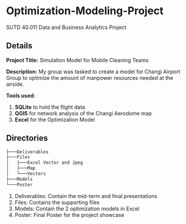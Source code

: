 # Optimization-Modeling-Project
SUTD 40.011 Data and Business Analytics Project

## Details
**Project Title:** Simulation Model for Mobile Cleaning Teams

**Description:** My group was tasked to create a model for Changi Airport Group to optimize the amount of manpower resources needed at the airside.

**Tools used:**
1. **SQLite** to hold the flight data
2. **QGIS** for network analysis of the Changi Aerodome map
3. **Excel** for the Optimization Model

## Directories
```bash
├───Deliverables
├───Files
│   ├───Excel Vector and Jpeg
│   ├───Map
│   └───Vectors
├───Models
└───Poster
```

1. Deliverables: Contain the mid-term and final presentations
2. Files: Contains the supporting files
3. Models: Contain the 2 optimization models in Excel
4. Poster: Final Poster for the project showcase
